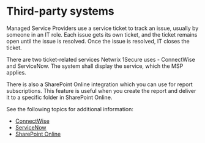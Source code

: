 # Third-party systems

Managed Service Providers use a service ticket to track an issue, usually by someone in an IT role. Each issue gets its own ticket, and the ticket remains open until the issue is resolved. Once the issue is resolved, IT closes the ticket.

There are two ticket-related services Netwrix 1Secure uses - ConnectWise and ServiceNow. The system shall display the service, which the MSP applies.

There is also a SharePoint Online integration which you can use for report subscriptions. This feature is useful when you create the report and deliver it to a specific folder in SharePoint Online.

See the following topics for additional information:

- [ConnectWise](/docs/product_docs/1secure/1secure/integration/connectwise.md)
- [ServiceNow](/docs/product_docs/1secure/1secure/integration/servicenow.md)
- [SharePoint Online](/docs/product_docs/1secure/1secure/integration/sharepointonline.md)
